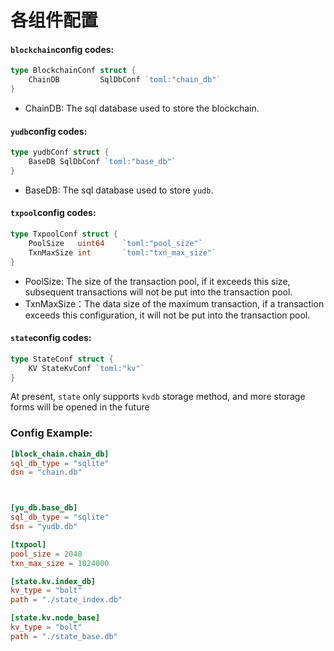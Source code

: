 # 各组件配置

#### `blockchain`config codes:

```go
type BlockchainConf struct {
	ChainDB         SqlDbConf `toml:"chain_db"`
}
``` 
- ChainDB: The sql database used to store the blockchain.   

#### `yudb`config codes:
```go
type yudbConf struct {
	BaseDB SqlDbConf `toml:"base_db"`
}
```  
- BaseDB: The sql database used to store `yudb`.  

#### `txpool`config codes:  
```go
type TxpoolConf struct {
	PoolSize   uint64    `toml:"pool_size"`
	TxnMaxSize int       `toml:"txn_max_size"`
}
```  
- PoolSize: The size of the transaction pool, if it exceeds this size, subsequent transactions will not be put into the transaction pool.  
- TxnMaxSize：The data size of the maximum transaction, if a transaction exceeds this configuration, it will not be put into the transaction pool.


#### `state`config codes: 
```go
type StateConf struct {
	KV StateKvConf `toml:"kv"`
}
``` 
At present, `state` only supports `kvdb` storage method, and more storage forms will be opened in the future 


### Config Example: 
```toml
[block_chain.chain_db]
sql_db_type = "sqlite"
dsn = "chain.db"



[yu_db.base_db]
sql_db_type = "sqlite"
dsn = "yudb.db"

[txpool]
pool_size = 2048
txn_max_size = 1024000

[state.kv.index_db]
kv_type = "bolt"
path = "./state_index.db"

[state.kv.node_base]
kv_type = "bolt"
path = "./state_base.db"
```
